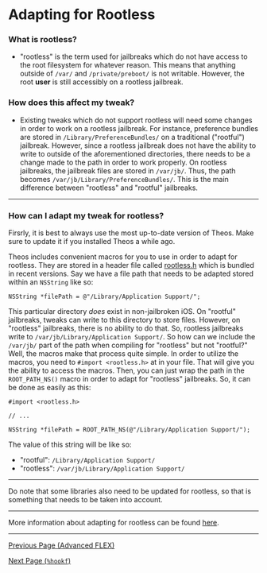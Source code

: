 # Adapting for Rootless

### What is rootless?
- "rootless" is the term used for jailbreaks which do not have access to the root filesystem for whatever reason. This means that anything outside of `/var/` and `/private/preboot/` is not writable. However, the root **user** is still accessibly on a rootless jailbreak.

### How does this affect my tweak?
- Existing tweaks which do not support rootless will need some changes in order to work on a rootless jailbreak. For instance, preference bundles are stored in `/Library/PreferenceBundles/` on a traditional ("rootful") jailbreak. However, since a rootless jailbreak does not have the ability to write to outside of the aforementioned directories, there needs to be a change made to the path in order to work properly. On rootless jailbreaks, the jailbreak files are stored in `/var/jb/`. Thus, the path becomes `/var/jb/Library/PreferenceBundles/`. This is the main difference between "rootless" and "rootful" jailbreaks.

---

### How can I adapt my tweak for rootless?

Firsrly, it is best to always use the most up-to-date version of Theos. Make sure to update it if you installed Theos a while ago.

Theos includes convenient macros for you to use in order to adapt for rootless. They are stored in a header file called [rootless.h](https://github.com/theos/headers/blob/4c7409e29260a7c47a27d52531a0ebc4bc034e72/rootless.h) which is bundled in recent versions. Say we have a file path that needs to be adapted stored within an `NSString` like so:
```objc
NSString *filePath = @"/Library/Application Support/";
```

This particular directory *does* exist in non-jailbroken iOS. On "rootful" jailbreaks, tweaks can write to this directory to store files. However, on "rootless" jailbreaks, there is no ability to do that. So, rootless jailbreaks write to `/var/jb/Library/Application Support/`. So how can we include the `/var/jb/` part of the path when compiling for "rootless" but not "rootful?" Well, the macros make that process quite simple. In order to utilize the macros, you need to `#import <rootless.h>` at in your file. That will give you the ability to access the macros. Then, you can just wrap the path in the `ROOT_PATH_NS()` macro in order to adapt for "rootless" jailbreaks. So, it can be done as easily as this:

```objc
#import <rootless.h>

// ...

NSString *filePath = ROOT_PATH_NS(@"/Library/Application Support/");
```

The value of this string will be like so:
- "rootful": `/Library/Application Support/`
- "rootless": `/var/jb/Library/Application Support/`

---

Do note that some libraries also need to be updated for rootless, so that is something that needs to be taken into account.

---

More information about adapting for rootless can be found [here](https://theos.dev/docs/rootless).

---

[Previous Page (Advanced FLEX)](./p9_advanced_flex.md)

[Next Page (`%hookf`)](./p11_hookf.md)